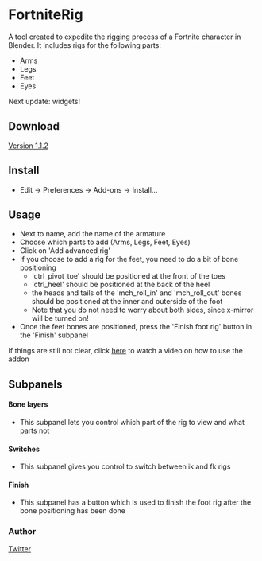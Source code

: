 # FortniteRig

A tool created to expedite the rigging process of a Fortnite character in Blender. It includes rigs for the following parts:

-   Arms
-   Legs
-   Feet
-   Eyes

Next update: widgets!

## Download
[Version 1.1.2](https://github.com/AlfonDZN/FortniteRig)

## Install

- Edit -> Preferences -> Add-ons -> Install...

## Usage

* Next to name, add the name of the armature
* Choose which parts to add (Arms, Legs, Feet, Eyes)
* Click on 'Add advanced rig'
* If you choose to add a rig for the feet, you need to do a bit of bone positioning
    * 'ctrl_pivot_toe' should be positioned at the front of the toes
    * 'ctrl_heel' should be positioned at the back of the heel
    * the heads and tails of the 'mch_roll_in' and 'mch_roll_out' bones should be positioned at the inner and outerside of the foot
    * Note that you do not need to worry about both sides, since x-mirror will be turned on!
* Once the feet bones are positioned, press the 'Finish foot rig' button in the 'Finish' subpanel

If things are still not clear, click [here](https://www.youtube.com/watch?v=tJYqJK4PlXo&t) to watch a video on how to use the addon

## Subpanels
#### Bone layers
* This subpanel lets you control which part of the rig to view and what parts not

#### Switches
* This subpanel gives you control to switch between ik and fk rigs

#### Finish
* This subpanel has a button which is used to finish the foot rig after the bone positioning has been done

### Author
[Twitter](https://twitter.com/AlfonDZN)

